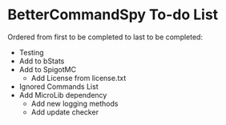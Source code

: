 # BetterCommandSpy To-do List
Ordered from first to be completed to last to be completed:
* Testing
* Add to bStats
* Add to SpigotMC
    * Add License from license.txt
* Ignored Commands List
* Add MicroLib dependency
    * Add new logging methods
    * Add update checker